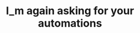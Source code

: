 ---
title: I_m again asking for your automations
image: assets/images/memes/I_m-again-asking-for-your-automations.png
---